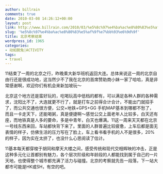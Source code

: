 ```yaml
---
author: billrain
comments: true
date: 2010-03-08 14:26:12+00:00
layout: post
link: http://www.billrain.com/2010/03/%e5%8c%97%e4%ba%ac%e8%80%83%e5%af%9f%e7%bb%93%e6%9d%9f/
slug: '%e5%8c%97%e4%ba%ac%e8%80%83%e5%af%9f%e7%bb%93%e6%9d%9f'
title: 北京考察结束
wordpress_id: 1965
categories:
- 动如脱兔|ACTIVITY
tags:
- travel
---
```


11结束了一周的北京之行，昨晚乘大新华班机返回大连。总体来说这一周的北京自由行还是很成功地，这当然少不了我在北京的首席赞助商小妹一家了哈哈，真是非常感谢啊，欢迎你们有机会来新加坡玩～

 

北京这个地方还是蛮好玩的，吃喝玩高中低档的都有，可以满足各种人群的各种需求，沈阳比不了，大连就更不行了，就是打车之前得合计合计，不能出门就招手了，而公共交通也很方便，公交+地铁+GPS+GG 手机MAP基本到哪都不愁了，而且一卡走天下，还能喝粥，真是便捷啊～感觉公交上面老年人比较多，白天还有座，而地铁真是人多的要命，多是中青年，白天也爆满。11这一周来天天都在北京一号线东西来回，车站都快背下来了。里面的人群普遍比较疲惫，上车后都是面无表情的样子，仿佛生活的压力写在了脸上，车上看书看手机的人不是很多，20%的样子，因为实在太挤了，也没什么心思阅读了估计。

 

11基本每天都穿梭于胡同和摩天大楼之间，感受传统和现代交相辉映的冲击，正是这种多元化让首都别有魅力，各个层次阶级和年龄段的人都能找到属于自己的一片天地，也使得整个城市都充满了活力与碰撞。北京的考察就先告一段落，下一站大都市可能是HK或SH，有空的吧。
